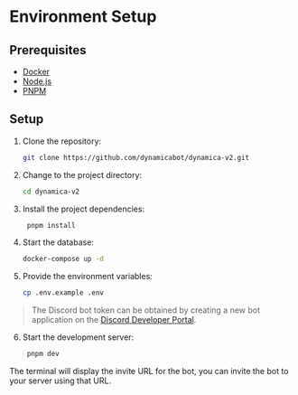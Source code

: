 # Environment Setup

## Prerequisites

- [Docker](https://docs.docker.com/get-docker/)
- [Node.js](https://nodejs.org/en/download/)
- [PNPM](https://pnpm.io/installation)

## Setup

1. Clone the repository:

   ```sh
   git clone https://github.com/dynamicabot/dynamica-v2.git
   ```

2. Change to the project directory:

   ```sh
   cd dynamica-v2
   ```

3. Install the project dependencies:

   ```sh
    pnpm install
   ```

4. Start the database:

   ```sh
   docker-compose up -d
   ```

5. Provide the environment variables:

   ```sh
   cp .env.example .env
   ```

> The Discord bot token can be obtained by creating a new bot application on the [Discord Developer Portal](https://discord.com/developers/applications).

6. Start the development server:

   ```sh
    pnpm dev
   ```

The terminal will display the invite URL for the bot, you can invite the bot to your server using that URL.
